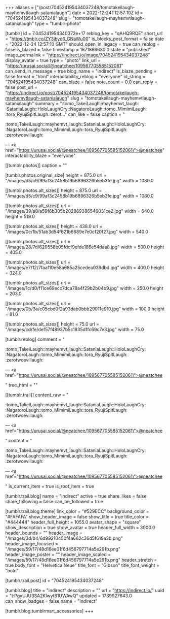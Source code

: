 +++
aliases = ["/post/704524195434037248/tomotakeilaugh-mayhemvtlaugh-satanialaugh"]
date = 2022-12-24T12:57:10Z
id = "704524195434037248"
slug = "tomotakeilaugh-mayhemvtlaugh-satanialaugh"
type = "tumblr-photo"

[tumblr]
id = 7.045241954340372e+17
reblog_key = "qAHQ9RQE"
short_url = "https://tmblr.co/ZY3jbyd6_GNaWu00"
is_blocks_post_format = false
date = "2022-12-24 12:57:10 GMT"
should_open_in_legacy = true
can_reblog = false
is_blazed = false
timestamp = 1671886630.0
state = "published"
image_permalink = "https://indirect.io/image/704524195434037248"
display_avatar = true
type = "photo"
link_url = "https://urusai.social/@neatchee/109567705585152061"
can_send_in_message = true
blog_name = "indirect"
is_blaze_pending = false
format = "html"
interactability_reblog = "everyone"
id_string = "704524195434037248"
can_blaze = false
note_count = 0.0
can_reply = false
post_url = "https://indirect.io/post/704524195434037248/tomotakeilaugh-mayhemvtlaugh-satanialaugh"
slug = "tomotakeilaugh-mayhemvtlaugh-satanialaugh"
summary = ":tomo_TakeiLaugh:​:mayhemvt_laugh:​:SataniaLaugh:​​:HoloLaughCry:​:NagatoroLaugh:​:tomo_MimimiLaugh:​:tora_RyujiSpitLaugh:​:zerot..."
can_like = false
caption = "<p>:tomo_TakeiLaugh:​:mayhemvt_laugh:​:SataniaLaugh:​​:HoloLaughCry:​:NagatoroLaugh:​:tomo_MimimiLaugh:​:tora_RyujiSpitLaugh:​:zerotwoevillaugh:​</p> — <a href=\"https://urusai.social/@neatchee/109567705585152061\">@neatchee</a>"
interactability_blaze = "everyone"

[[tumblr.photos]]
caption = ""

[tumblr.photos.original_size]
height = 875.0
url = "/images/d5/c9/99af3c2458b19b6896326b5eb3fe.jpg"
width = 1080.0

[[tumblr.photos.alt_sizes]]
height = 875.0
url = "/images/d5/c9/99af3c2458b19b6896326b5eb3fe.jpg"
width = 1080.0

[[tumblr.photos.alt_sizes]]
url = "/images/39/a8/a59f6b305b202869386546031ce2.jpg"
width = 640.0
height = 519.0

[[tumblr.photos.alt_sizes]]
height = 438.0
url = "/images/0c/1b/51ab3d54f621b6689e7e0cf20f27.jpg"
width = 540.0

[[tumblr.photos.alt_sizes]]
url = "/images/28/7d/620558b05fdcf9efde186e54daa8.jpg"
width = 500.0
height = 405.0

[[tumblr.photos.alt_sizes]]
url = "/images/e7/12/7faaf10e58a685a25cedea039dbd.jpg"
width = 400.0
height = 324.0

[[tumblr.photos.alt_sizes]]
url = "/images/1c/d0/f11ce69ecc7dca78a4f29b2b04b9.jpg"
width = 250.0
height = 203.0

[[tumblr.photos.alt_sizes]]
url = "/images/0b/3a/c05cbd0f2a93dab0bbb29011e910.jpg"
width = 100.0
height = 81.0

[[tumblr.photos.alt_sizes]]
height = 75.0
url = "/images/cd/fe/def57f48937b5c1835d1fc69c7e3.jpg"
width = 75.0

[tumblr.reblog]
comment = "<p><p>:tomo_TakeiLaugh:​:mayhemvt_laugh:​:SataniaLaugh:​​:HoloLaughCry:​:NagatoroLaugh:​:tomo_MimimiLaugh:​:tora_RyujiSpitLaugh:​:zerotwoevillaugh:​</p> — <a href=\"https://urusai.social/@neatchee/109567705585152061\">@neatchee</a></p>"
tree_html = ""

[[tumblr.trail]]
content_raw = "<p><p>:tomo_TakeiLaugh:​:mayhemvt_laugh:​:SataniaLaugh:​​:HoloLaughCry:​:NagatoroLaugh:​:tomo_MimimiLaugh:​:tora_RyujiSpitLaugh:​:zerotwoevillaugh:​</p> — <a href=\"https://urusai.social/@neatchee/109567705585152061\">@neatchee</a></p>"
content = "<p><p>:tomo_TakeiLaugh:&#8203;:mayhemvt_laugh:&#8203;:SataniaLaugh:&#8203;&#8203;:HoloLaughCry:&#8203;:NagatoroLaugh:&#8203;:tomo_MimimiLaugh:&#8203;:tora_RyujiSpitLaugh:&#8203;:zerotwoevillaugh:&#8203;</p> &mdash; <a href=\"https://urusai.social/@neatchee/109567705585152061\">@neatchee</a></p>"
is_current_item = true
is_root_item = true

[tumblr.trail.blog]
name = "indirect"
active = true
share_likes = false
share_following = false
can_be_followed = true

[tumblr.trail.blog.theme]
link_color = "#529ECC"
background_color = "#FAFAFA"
show_header_image = false
show_title = true
title_color = "#444444"
header_full_height = 1055.0
avatar_shape = "square"
show_description = true
show_avatar = true
header_full_width = 3000.0
header_bounds = ""
header_image = "/images/3d/b4/6d99210450f4a662c36d5f619a3b.png"
header_image_focused = "/images/59/17/48d16ee01f6d456797714a5e291b.png"
header_image_poster = ""
header_image_scaled = "/images/59/17/48d16ee01f6d456797714a5e291b.png"
header_stretch = true
body_font = "Helvetica Neue"
title_font = "Gibson"
title_font_weight = "bold"

[tumblr.trail.post]
id = "704524195434037248"

[tumblr.blog]
title = "indirect"
description = ""
url = "https://indirect.io/"
uuid = "t:PgyUJU3SA2Klwyt81UWAwQ"
updated = 1739927643.0
can_show_badges = false
name = "indirect"

[tumblr.blog.tumblrmart_accessories]
+++
